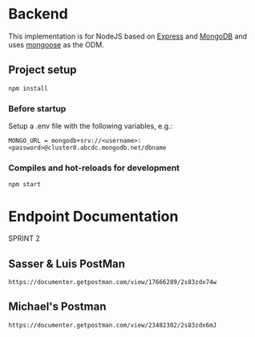 # Backend

This implementation is for NodeJS based on [Express](https://expressjs.com/) and [MongoDB](https://www.mongodb.com/) and uses [mongoose](https://mongoosejs.com/) as the ODM.

## Project setup
```
npm install
```

### Before startup 
Setup a .env file with the following variables, e.g.:

```
MONGO_URL = mongodb+srv://<username>:<password>@cluster0.abcdc.mongodb.net/dbname
```

### Compiles and hot-reloads for development
```
npm start
```
# Endpoint Documentation
SPRINT 2

## Sasser & Luis PostMan 
```
https://documenter.getpostman.com/view/17666289/2s83zdx74w
```
## Michael's Postman
```
https://documenter.getpostman.com/view/23482302/2s83zdx6mJ
```
